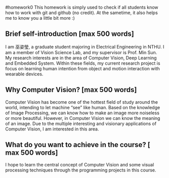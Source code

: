 #homework0
This homework is simply used to check if all students know how to work with git and github (no credit).
At the sametime, it also helps me to know you a little bit more :)

## Brief self-introduction [max 500 words]
I am 巫姿瑩, a graduate student majoring in Electrical Engineering in NTHU. I am a member of Vision Science Lab, and my supervisor is Prof. Min Sun. My research interests are in the area of Computer Vision, Deep Learning and Embedded System. Within these fields, my current research project is focus on learning human intention from object and motion interaction with wearable devices. 

## Why Computer Vision? [max 500 words]
Computer Vision has become one of the hottest field of study around the world, intending to let machine “see” like human. Based on the knowledge of Image Processing, we can know how to make an image more noiseless or more beautiful. However, in Computer Vision we can know the meaning of an image. Due to the multiple interesting and visionary applications of Computer Vision, I am interested in this area.

## What do you want to achieve in the course? [ max 500 words]
I hope to learn the central concept of Computer Vision and some visual processing techniques through the programming projects in this course.

